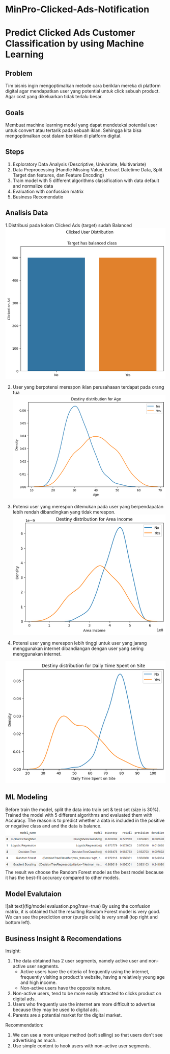 # MinPro-Clicked-Ads-Notification
# Predict Clicked Ads Customer Classification by using Machine Learning

## Problem
Tim bisnis ingin mengoptimalkan metode cara beriklan mereka di platform digital agar mendapatkan user yang potential untuk click sebuah product. Agar cost yang dikeluarkan tidak terlalu besar.

## Goals
Membuat machine learning model yang dapat mendeteksi potential user untuk convert atau tertarik pada sebuah iklan. Sehingga kita bisa mengoptimalkan cost dalam beriklan di platform digital.

## Steps
1. Exploratory Data Analysis (Descriptive, Univariate, Multivariate)
2. Data Preprocessing (Handle Missing Value, Extract Datetime Data, Split Target dan features, dan Feature Encoding)
3. Train model with 5 different algorithms classification with data default and normalize data
4. Evaluation with confussion matrix
5. Business Recomendatio

## Analisis Data
1.Distribusi pada kolom Clicked Ads (target) sudah Balanced
![alt text](fig/insight1.png?raw=true)

2. User yang berpotensi merespon iklan perusahaaan terdapat pada orang tua
![alt text](fig/insight2.png?raw=true)

3. Potensi user yang merespon ditemukan pada user yang berpendapatan lebih rendah dibandingkan yang tidak merespon.
![alt text](fig/insight3.png?raw=true)

4. Potensi user yang merespon lebih tinggi untuk user yang jarang menggunakan internet dibandiangan dengan user yang sering menggunakan internet.

![alt text](fig/insight4.png?raw=true)

## ML Modeling
Before train the model, split the data into train set & test set (size is 30%). Trained the model with 5 different algorithms and evaluated them with Accuracy. The reason is to predict whether a data is included in the positive or negative class and and the data is balance.
![alt text](fig/modelling.png?raw=true)
The result we choose the Random Forest model as the best model because it has the best-fit accuracy compared to other models.

## Model Evalutaion
![alt text](fig/model evaluation.png?raw=true)
By using the confusion matrix, it is obtained that the resulting Random Forest model is very good. We can see the prediction error (purple cells) is very small (top right and bottom left).

## Business Insight & Recomendations
Insight:
1. The data obtained has 2 user segments, namely active user and non-active user segments.
    - Active users have the criteria of frequently using the internet, frequently visiting a product's website, having a relatively young age and high income.
    - Non-active users have the opposite nature.
2. Non-active users, tend to be more easily attracted to clicks product on digital ads.
3. Users who frequently use the internet are more difficult to advertise because they may be used to digital ads.
4. Parents are a potential market for the digital market.

Recommendation:
1. We can use a more unique method (soft selling) so that users don't see advertising as much.
2. Use simple content to hook users with non-active user segments.
